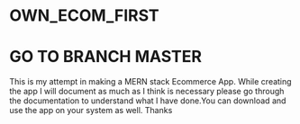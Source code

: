 # OWN_ECOM_FIRST
# **GO TO BRANCH MASTER**
This is my attempt in making a MERN stack Ecommerce App. While creating the app I will document as much as I think is necessary please go through the documentation to understand what I have done.You can download and use the app on your system as well. Thanks

